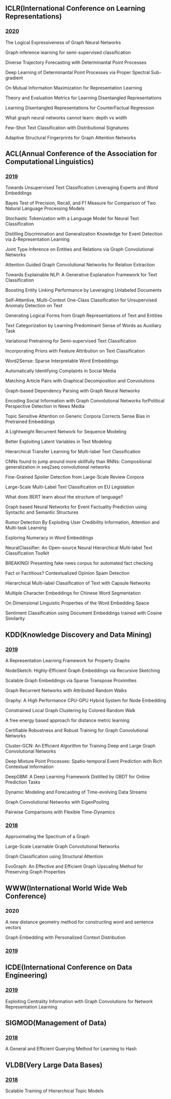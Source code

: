 ## ICLR(International Conference on Learning Representations)
### [2020](https://openreview.net/group?id=ICLR.cc/2020/Conference#all-submissions)
The Logical Expressiveness of Graph Neural Networks

Graph inference learning for semi-supervised classification

Diverse Trajectory Forecasting with Determinantal Point Processes

Deep Learning of Determinantal Point Processes via Proper Spectral Sub-gradient

On Mutual Information Maximization for Representation Learning

Theory and Evaluation Metrics for Learning Disentangled Representations

Learning Disentangled Representations for CounterFactual Regression

What graph neural networks cannot learn: depth vs width

Few-Shot Text Classification with Distributional Signatures

Adaptive Structural Fingerprints for Graph Attention Networks

## ACL(Annual Conference of the Association for Computational Linguistics)
### [2019](http://www.acl2019.org/EN/program/papers.xhtml)
Towards Unsupervised Text Classification Leveraging Experts and Word Embeddings

Bayes Test of Precision, Recall, and F1 Measure for Comparison of Two Natural Language Processing Models

Stochastic Tokenization with a Language Model for Neural Text Classification

Distilling Discrimination and Generalization Knowledge for Event Detection via ∆-Representation Learning

Joint Type Inference on Entities and Relations via Graph Convolutional Networks

Attention Guided Graph Convolutional Networks for Relation Extraction

Towards Explainable NLP: A Generative Explanation Framework for Text Classification

Boosting Entity Linking Performance by Leveraging Unlabeled Documents

Self-Attentive, Multi-Context One-Class Classification for Unsupervised Anomaly Detection on Text

Generating Logical Forms from Graph Representations of Text and Entities

Text Categorization by Learning Predominant Sense of Words as Auxiliary Task

Variational Pretraining for Semi-supervised Text Classification

Incorporating Priors with Feature Attribution on Text Classification

Word2Sense: Sparse Interpretable Word Embeddings

Automatically Identifying Complaints in Social Media

Matching Article Pairs with Graphical Decomposition and Convolutions

Graph-based Dependency Parsing with Graph Neural Networks

Encoding Social Information with Graph Convolutional Networks forPolitical Perspective Detection in News Media

Topic Sensitive Attention on Generic Corpora Corrects Sense Bias in Pretrained Embeddings

A Lightweight Recurrent Network for Sequence Modeling

Better Exploiting Latent Variables in Text Modeling

Hierarchical Transfer Learning for Multi-label Text Classification

CNNs found to jump around more skillfully than RNNs: Compositional generalization in seq2seq convolutional networks

Fine-Grained Spoiler Detection from Large-Scale Review Corpora

Large-Scale Multi-Label Text Classification on EU Legislation

What does BERT learn about the structure of language?

Graph based Neural Networks for Event Factuality Prediction using Syntactic and Semantic Structures

Rumor Detection By Exploiting User Credibility Information, Attention and Multi-task Learning

Exploring Numeracy in Word Embeddings

NeuralClassifier: An Open-source Neural Hierarchical Multi-label Text Classification Toolkit

BREAKING! Presenting fake news corpus for automated fact checking

Fact or Factitious? Contextualized Opinion Spam Detection

Hierarchical Multi-label Classification of Text with Capsule Networks

Multiple Character Embeddings for Chinese Word Segmentation

On Dimensional Linguistic Properties of the Word Embedding Space

Sentiment Classification using Document Embeddings trained with Cosine Similarity

## KDD(Knowledge Discovery and Data Mining)
### [2019](https://www.kdd.org/kdd2019/accepted-papers)
A Representation Learning Framework for Property Graphs

NodeSketch: Highly-Efficient Graph Embeddings via Recursive Sketching

Scalable Graph Embeddings via Sparse Transpose Proximities

Graph Recurrent Networks with Attributed Random Walks

Graphy: A High Performance CPU-GPU Hybrid System for Node Embedding

Constrained Local Graph Clustering by Colored Random Walk

A free energy based approach for distance metric learning

Certifiable Robustness and Robust Training for Graph Convolutional Networks

Cluster-GCN: An Efficient Algorithm for Training Deep and Large Graph Convolutional Networks

Deep Mixture Point Processes: Spatio-temporal Event Prediction with Rich Contextual Information

DeepGBM: A Deep Learning Framework Distilled by GBDT for Online Prediction Tasks

Dynamic Modeling and Forecasting of Time-evolving Data Streams

Graph Convolutional Networks with EigenPooling

Pairwise Comparisons with Flexible Time-Dynamics

### [2018](https://dblp.org/db/conf/kdd/kdd2018)
Approximating the Spectrum of a Graph

Large-Scale Learnable Graph Convolutional Networks

Graph Classification using Structural Attention

EvoGraph: An Effective and Efficient Graph Upscaling Method for Preserving Graph Properties

## WWW(International World Wide Web Conference)
### 2020
A new distance geometry method for constructing word and sentence vectors

Graph Embedding with Personalized Context Distribution

### [2019](https://www2019.thewebconf.org/accepted-papers)

## ICDE(International Conference on Data Engineering)
### [2019](https://conferences.computer.org/icde/2019/#!/toc/0)
Exploiting Centrality Information with Graph Convolutions for Network Representation Learning

## SIGMOD(Management of Data)
### [2018](https://dblp.org/db/conf/sigmod/sigmod2018)
A General and Efficient Querying Method for Learning to Hash

## VLDB(Very Large Data Bases)
### [2018](http://vldb.org/pvldb/vol11.html)
Scalable Training of Hierarchical Topic Models



